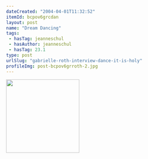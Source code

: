 ```yaml
---
dateCreated: "2004-04-01T11:32:52"
itemId: bcpov6grcdan
layout: post
name: "Dream Dancing"
tags:
 - hasTag: jeanneschul
 - hasAuthor: jeanneschul
 - hasTag: 23.1
type: post
urlSlug: "gabrielle-roth-interview-dance-it-is-holy"
profileImg: post-bcpov6grroth-2.jpg
---
```

<img src="../images/post-bcpov6grroth-3.jpg" width="200px" height="auto"/>




